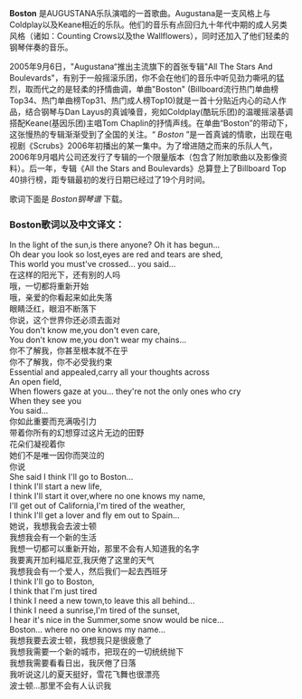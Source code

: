

**Boston**
是AUGUSTANA乐队演唱的一首歌曲。Augustana是一支风格上与Coldplay以及Keane相近的乐队。他们的音乐有点回归九十年代中期的成人另类风格（诸如：Counting
Crows以及the Wallflowers），同时还加入了他们轻柔的钢琴伴奏的音乐。

2005年9月6日，"Augustana“推出主流旗下的首张专辑"All The Stars And
Boulevards"，有别于一般摇滚乐团，你不会在他们的音乐中听见劲力嘶吼的猛烈，取而代之的是轻柔的抒情曲调，单曲"Boston"
(Billboard流行热门单曲榜Top34、热门单曲榜Top31、热门成人榜Top10)就是一首十分贴近内心的动人作品，结合钢琴与Dan
Layus的真诚嗓音，宛如Coldplay(酷玩乐团)的温暖摇滚基调搭配Keane(基因乐团)主唱Tom
Chaplin的抒情声线。在单曲“Boston”的带动下，这张慢热的专辑渐渐受到了全国的关注。“ _Boston_
”是一首真诚的情歌，出现在电视剧《Scrubs》2006年初播出的某一集中。为了增进随之而来的乐队人气，2006年9月唱片公司还发行了专辑的一个限量版本（包含了附加歌曲以及影像资料）。后一年，专辑《All
the Stars and Boulevards》总算登上了Billboard Top 40排行榜，距专辑最初的发行日期已经过了19个月时间。

歌词下面是 _Boston钢琴谱_ 下载。

### Boston歌词以及中文译文：

In the light of the sun,is there anyone? Oh it has begun...  
Oh dear you look so lost,eyes are red and tears are shed,  
This world you must've crossed... you said...  
在这样的阳光下，还有别的人吗  
哦，一切都将重新开始  
哦，亲爱的你看起来如此失落  
眼睛泛红，眼泪不断落下  
你说，这个世界你还必须去面对  
You don't know me,you don't even care,  
You don't know me,you don't wear my chains...  
你不了解我，你甚至根本就不在乎  
你不了解我，你不必受我约束  
Essential and appealed,carry all your thoughts across  
An open field,  
When flowers gaze at you... they're not the only ones who cry  
When they see you  
You said...  
你如此重要而充满吸引力  
带着你所有的幻想穿过这片无边的田野  
花朵们凝视着你  
她们不是唯一因你而哭泣的  
你说  
She said I think I'll go to Boston...  
I think I'll start a new life,  
I think I'll start it over,where no one knows my name,  
I'll get out of California,I'm tired of the weather,  
I think I'll get a lover and fly em out to Spain...  
她说，我想我会去波士顿  
我想我会有一个新的生活  
我想一切都可以重新开始，那里不会有人知道我的名字  
我要离开加利福尼亚,我厌倦了这里的天气  
我想我会有一个爱人，然后我们一起去西班牙  
I think I'll go to Boston,  
I think that I'm just tired  
I think I need a new town,to leave this all behind...  
I think I need a sunrise,I'm tired of the sunset,  
I hear it's nice in the Summer,some snow would be nice...  
Boston... where no one knows my name...  
我想我要去波士顿，我想我只是很疲惫了  
我想我需要一个新的城市，把现在的一切统统抛下  
我想我需要看看日出，我厌倦了日落  
我听说这儿的夏天挺好，雪花飞舞也很漂亮  
波士顿...那里不会有人认识我

